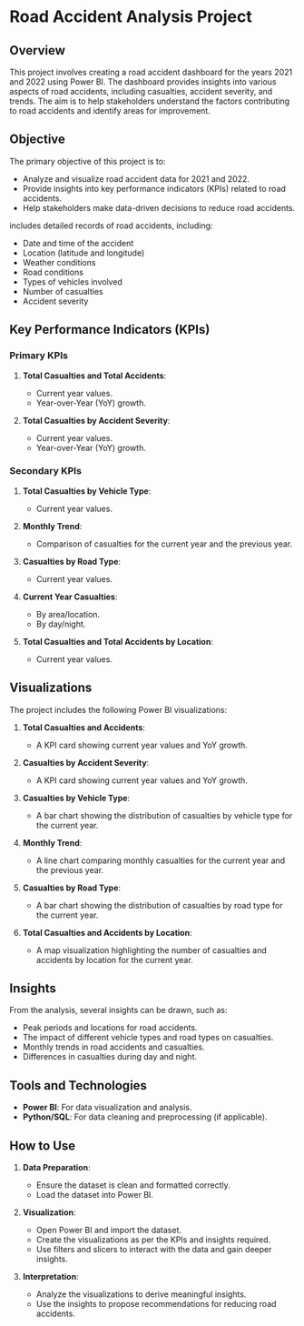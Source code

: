 

# Road Accident Analysis Project

## Overview

This project involves creating a road accident dashboard for the years 2021 and 2022 using Power BI. The dashboard provides insights into various aspects of road accidents, including casualties, accident severity, and trends. The aim is to help stakeholders understand the factors contributing to road accidents and identify areas for improvement.

## Objective

The primary objective of this project is to:
- Analyze and visualize road accident data for 2021 and 2022.
- Provide insights into key performance indicators (KPIs) related to road accidents.
- Help stakeholders make data-driven decisions to reduce road accidents.



 includes detailed records of road accidents, including:
- Date and time of the accident
- Location (latitude and longitude)
- Weather conditions
- Road conditions
- Types of vehicles involved
- Number of casualties
- Accident severity

## Key Performance Indicators (KPIs)

### Primary KPIs
1. **Total Casualties and Total Accidents**:
   - Current year values.
   - Year-over-Year (YoY) growth.

2. **Total Casualties by Accident Severity**:
   - Current year values.
   - Year-over-Year (YoY) growth.

### Secondary KPIs
1. **Total Casualties by Vehicle Type**:
   - Current year values.

2. **Monthly Trend**:
   - Comparison of casualties for the current year and the previous year.

3. **Casualties by Road Type**:
   - Current year values.

4. **Current Year Casualties**:
   - By area/location.
   - By day/night.

5. **Total Casualties and Total Accidents by Location**:
   - Current year values.

## Visualizations

The project includes the following Power BI visualizations:

1. **Total Casualties and Accidents**:
   - A KPI card showing current year values and YoY growth.

2. **Casualties by Accident Severity**:
   - A KPI card showing current year values and YoY growth.

3. **Casualties by Vehicle Type**:
   - A bar chart showing the distribution of casualties by vehicle type for the current year.

4. **Monthly Trend**:
   - A line chart comparing monthly casualties for the current year and the previous year.

5. **Casualties by Road Type**:
   - A bar chart showing the distribution of casualties by road type for the current year.

6. **Total Casualties and Accidents by Location**:
   - A map visualization highlighting the number of casualties and accidents by location for the current year.

## Insights

From the analysis, several insights can be drawn, such as:
- Peak periods and locations for road accidents.
- The impact of different vehicle types and road types on casualties.
- Monthly trends in road accidents and casualties.
- Differences in casualties during day and night.

## Tools and Technologies

- **Power BI**: For data visualization and analysis.
- **Python/SQL**: For data cleaning and preprocessing (if applicable).

## How to Use

1. **Data Preparation**:
   - Ensure the dataset is clean and formatted correctly.
   - Load the dataset into Power BI.

2. **Visualization**:
   - Open Power BI and import the dataset.
   - Create the visualizations as per the KPIs and insights required.
   - Use filters and slicers to interact with the data and gain deeper insights.

3. **Interpretation**:
   - Analyze the visualizations to derive meaningful insights.
   - Use the insights to propose recommendations for reducing road accidents.



